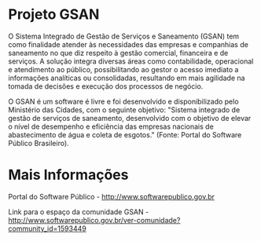 Projeto GSAN
====

O Sistema Integrado de Gestão de Serviços e Saneamento (GSAN)	tem como finalidade atender às necessidades das empresas e companhias de saneamento no que diz respeito à gestão comercial, financeira e de serviços. A solução integra diversas áreas como contabilidade, operacional e atendimento ao público, possibilitando ao gestor o acesso imediato a informações
analíticas ou consolidadas, resultando em mais agilidade na tomada de decisões e execução dos processos de negócio.

O GSAN é um software é livre e foi desenvolvido e disponibilizado pelo Ministério das Cidades, com o seguinte objetivo: "Sistema integrado de gestão de serviços de saneamento, desenvolvido com o objetivo de elevar o nível de desempenho e eficiência das empresas nacionais de abastecimento de água e coleta de esgotos." (Fonte: Portal do Software Público Brasileiro).

Mais Informações
====

Portal do Software Público - http://www.softwarepublico.gov.br

Link para o espaço da comunidade GSAN - http://www.softwarepublico.gov.br/ver-comunidade?community_id=1593449
